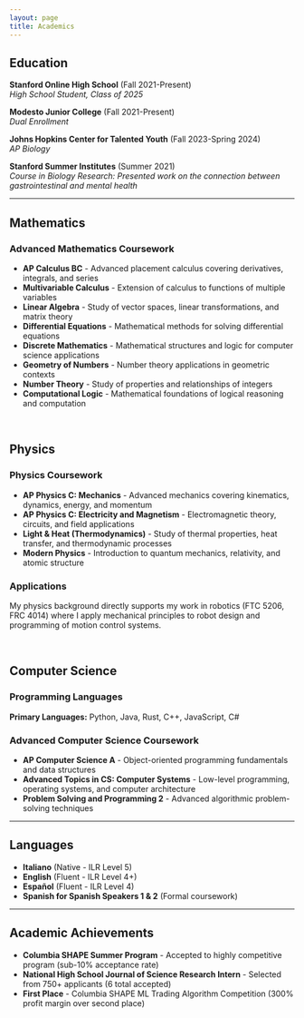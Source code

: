 ```yaml
---
layout: page
title: Academics
---
```


## Education

**Stanford Online High School** (Fall 2021-Present)  
*High School Student, Class of 2025*

**Modesto Junior College** (Fall 2021-Present)  
*Dual Enrollment*

**Johns Hopkins Center for Talented Youth** (Fall 2023-Spring 2024)  
*AP Biology*

**Stanford Summer Institutes** (Summer 2021)  
*Course in Biology Research: Presented work on the connection between gastrointestinal and mental health*

---

## Mathematics

### Advanced Mathematics Coursework
- **AP Calculus BC** - Advanced placement calculus covering derivatives, integrals, and series
- **Multivariable Calculus** - Extension of calculus to functions of multiple variables
- **Linear Algebra** - Study of vector spaces, linear transformations, and matrix theory
- **Differential Equations** - Mathematical methods for solving differential equations
- **Discrete Mathematics** - Mathematical structures and logic for computer science applications
- **Geometry of Numbers** - Number theory applications in geometric contexts
- **Number Theory** - Study of properties and relationships of integers
- **Computational Logic** - Mathematical foundations of logical reasoning and computation

<br>

## Physics

### Physics Coursework
- **AP Physics C: Mechanics** - Advanced mechanics covering kinematics, dynamics, energy, and momentum
- **AP Physics C: Electricity and Magnetism** - Electromagnetic theory, circuits, and field applications
- **Light & Heat (Thermodynamics)** - Study of thermal properties, heat transfer, and thermodynamic processes
- **Modern Physics** - Introduction to quantum mechanics, relativity, and atomic structure

### Applications
My physics background directly supports my work in robotics (FTC 5206, FRC 4014) where I apply mechanical principles to robot design and programming of motion control systems.

<br>

## Computer Science

### Programming Languages
**Primary Languages:** Python, Java, Rust, C++, JavaScript, C#

### Advanced Computer Science Coursework
- **AP Computer Science A** - Object-oriented programming fundamentals and data structures
- **Advanced Topics in CS: Computer Systems** - Low-level programming, operating systems, and computer architecture
- **Problem Solving and Programming 2** - Advanced algorithmic problem-solving techniques

---

## Languages
- **Italiano** (Native - ILR Level 5)
- **English** (Fluent - ILR Level 4+) 
- **Español** (Fluent - ILR Level 4)
- **Spanish for Spanish Speakers 1 & 2** (Formal coursework)

---

## Academic Achievements
- **Columbia SHAPE Summer Program** - Accepted to highly competitive program (sub-10% acceptance rate)
- **National High School Journal of Science Research Intern** - Selected from 750+ applicants (6 total accepted)
- **First Place** - Columbia SHAPE ML Trading Algorithm Competition (300% profit margin over second place)